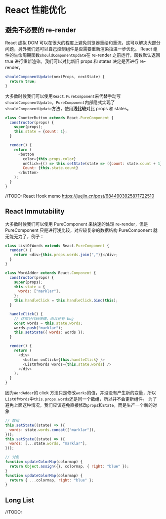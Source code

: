 # React 性能优化

## 避免不必要的 re-render

React 虚拟 DOM 可以在很大的程度上避免浏览器重绘和重流，这可以解决大部分问题，另外我们还可以自己控制组件是否需要重新渲染拉进一步优化。
React 组件的生命周期函数`shouldComponentUpdate`在 re-render 之前运行，函数默认返回 true 进行重新渲染。我们可以对比新旧 props 和 states 决定是否进行 re-render。

```JavaScript
shouldComponentUpdate(nextProps, nextState) {
  return true;
}
```

大多数时候我们可以使用`React.PureComponent`来代替手动写`shouldComponentUpdate`。`PureComponent`内部隐式实现了`shouldComponentUpdate`方法，使用**浅比较**对比 props 和 states。

```JavaScript
class CounterButton extends React.PureComponent {
  constructor(props) {
    super(props);
    this.state = {count: 1};
  }

  render() {
    return (
      <button
        color={this.props.color}
        onClick={() => this.setState(state => ({count: state.count + 1}))}>
        Count: {this.state.count}
      </button>
    );
  }
}
```

//TODO: React Hook memo https://juejin.cn/post/6844903925871722510

## React Immutability

大多数时候我们可以使用 PureComponent 来快速的处理 re-render，但是 PureComponent 只是进行浅比较，对应较复杂的数据结构 PureComponent 就无能无力了，例子：

```js
class ListOfWords extends React.PureComponent {
  render() {
    return <div>{this.props.words.join(",")}</div>;
  }
}

class WordAdder extends React.Component {
  constructor(props) {
    super(props);
    this.state = {
      words: ["marklar"],
    };
    this.handleClick = this.handleClick.bind(this);
  }

  handleClick() {
    // 这部分代码很糟，而且还有 bug
    const words = this.state.words;
    words.push("marklar");
    this.setState({ words: words });
  }

  render() {
    return (
      <div>
        <button onClick={this.handleClick} />
        <ListOfWords words={this.state.words} />
      </div>
    );
  }
}
```

因为`WordAdder`的 click 方法只是修改`works`的值，并没没有产生新的变量，所以`ListOfWords`中`this.props.words`还是同一个数组，所以并不会更新组件。
为了避免上面这种情况，我们应该避免直接修改`props`和`state`，而是生产一个新的对象

```js
// 数组
this.setState((state) => ({
  words: state.words.concat(["marklar"]),
}));
this.setState((state) => ({
  words: [...state.words, "marklar"],
}));

// 对象
function updateColorMap(colormap) {
  return Object.assign({}, colormap, { right: "blue" });
}
function updateColorMap(colormap) {
  return { ...colormap, right: "blue" };
}
```

## Long List

//TODO:
